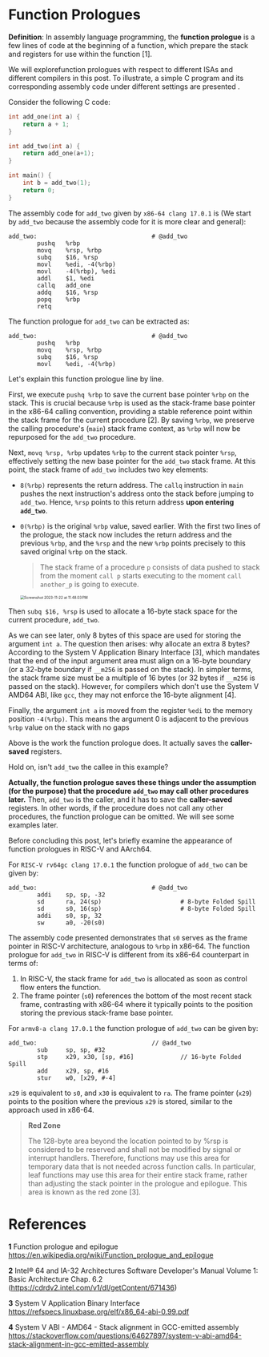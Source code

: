 # Function Prologues

**Definition**: In assembly language programming, the **function prologue** is a few lines of code at the beginning of a function, which prepare the stack and registers for use within the function [1].

We will explorefunction prologues with respect to different ISAs and different compilers in this post. To illustrate, a simple C program and its corresponding assembly code under different settings are presented .

Consider the following C code:

```c
int add_one(int a) {
    return a + 1;
}

int add_two(int a) {
    return add_one(a+1);
}

int main() {
    int b = add_two(1);
    return 0;
}
```

The assembly code for `add_two` given by `x86-64 clang 17.0.1` is (We start by `add_two` because the assembly code for it is more clear and general):

```assembly
add_two:                                # @add_two
        pushq   %rbp
        movq    %rsp, %rbp
        subq    $16, %rsp
        movl    %edi, -4(%rbp)
        movl    -4(%rbp), %edi
        addl    $1, %edi
        callq   add_one
        addq    $16, %rsp
        popq    %rbp
        retq
```

The function prologue for `add_two` can be extracted as:

```assembly
add_two:                                # @add_two
        pushq   %rbp
        movq    %rsp, %rbp
        subq    $16, %rsp
        movl    %edi, -4(%rbp)
```

Let's explain this function prologue line by line.

First, we execute `pushq %rbp` to save the current base pointer `%rbp` on the stack. This is crucial because `%rbp` is used as the stack-frame base pointer in the x86-64 calling convention, providing a stable reference point within the stack frame for the current procedure [2]. By saving `%rbp`, we preserve the calling procedure's (`main`) stack frame context, as `%rbp` will now be repurposed for the `add_two` procedure.

Next, `movq %rsp, %rbp` updates `%rbp` to the current stack pointer `%rsp`, effectively setting the new base pointer for the `add_two` stack frame. At this point, the stack frame of `add_two` includes two key elements:

- `8(%rbp)` represents the return address. The `callq` instruction in `main` pushes the next instruction's address onto the stack before jumping to `add_two`. Hence, `%rsp` points to this return address **upon entering `add_two`**.

- `0(%rbp)` is the original `%rbp` value, saved earlier. With the first two lines of the prologue, the stack now includes the return address and the previous `%rbp`, and the `%rsp` and the new `%rbp` points precisely to this saved original `%rbp` on the stack.

  > The stack frame of a procedure `p` consists of data pushed to stack from the moment `call p` starts executing to the moment `call another_p` is going to execute.

  <img src="https://p.ipic.vip/oozad7.png" alt="Screenshot 2023-11-22 at 11.48.03 PM" style="zoom:50%;" />

Then `subq $16, %rsp` is used to allocate a 16-byte stack space for the current procedure, `add_two`. 

As we can see later, only 8 bytes of this space are used for storing the argument `int a`. The question then arises: why allocate an extra 8 bytes? According to the System V Application Binary Interface [3], which mandates that the end of the input argument area must align on a 16-byte boundary (or a 32-byte boundary if `__m256` is passed on the stack). In simpler terms, the stack frame size must be a multiple of 16 bytes (or 32 bytes if `__m256` is passed on the stack). However, for compilers which don't use the System V AMD64 ABI, like `gcc`, they may not enforce the 16-byte alignment [4].

Finally, the argument `int a` is moved from the register `%edi` to the memory position `-4(%rbp)`. This means the argument 0 is adjacent to the previous `%rbp` value on the stack with no gaps

Above is the work the function prologue does. It actually saves the **caller-saved** registers. 

Hold on, isn't `add_two` the callee in this example?

**Actually, the function prologue saves these things under the assumption (for the purpose) that the procedure `add_two` may call other procedures later.** Then, `add_two` is the caller, and it has to save the **caller-saved** registers. In other words, if the procedure does not call any other procedures, the function prologue can be omitted. We will see some examples later.

Before concluding this post, let's briefly examine the appearance of function prologues in RISC-V and AArch64.

For `RISC-V rv64gc clang 17.0.1` the function prologue of `add_two` can be given by:

```assembly
add_two:                                # @add_two
        addi    sp, sp, -32
        sd      ra, 24(sp)                      # 8-byte Folded Spill
        sd      s0, 16(sp)                      # 8-byte Folded Spill
        addi    s0, sp, 32
        sw      a0, -20(s0)
```

The assembly code presented demonstrates that `s0` serves as the frame pointer in RISC-V architecture, analogous to `%rbp` in x86-64. The function prologue for `add_two` in RISC-V is different from its x86-64 counterpart in terms of:

1. In RISC-V, the stack frame for `add_two` is allocated as soon as control flow enters the function.
2. The frame pointer (`s0`) references the bottom of the most recent stack frame, contrasting with x86-64 where it typically points to the position storing the previous stack-frame base pointer.

For `armv8-a clang 17.0.1` the function prologue of `add_two` can be given by:

```assembly
add_two:                                // @add_two
        sub     sp, sp, #32
        stp     x29, x30, [sp, #16]             // 16-byte Folded Spill
        add     x29, sp, #16
        stur    w0, [x29, #-4]
```

`x29` is equivalent to `s0`, and `x30` is equivalent to `ra`. The frame pointer (`x29`) points to the position where the previous `x29` is stored, similar to the approach used in x86-64.

> **Red Zone**
>
> The 128-byte area beyond the location pointed to by %rsp is considered to be reserved and shall not be modified by signal or interrupt handlers. Therefore, functions may use this area for temporary data that is not needed across function calls. In particular, leaf functions may use this area for their entire stack frame, rather than adjusting the stack pointer in the prologue and epilogue. This area is known as the red zone [3].

# References

**1** Function prologue and epilogue https://en.wikipedia.org/wiki/Function_prologue_and_epilogue

**2** Intel® 64 and IA-32 Architectures Software Developer's Manual Volume 1: Basic Architecture Chap. 6.2 (https://cdrdv2.intel.com/v1/dl/getContent/671436)

**3** System V Application Binary Interface https://refspecs.linuxbase.org/elf/x86_64-abi-0.99.pdf

**4** System V ABI - AMD64 - Stack alignment in GCC-emitted assembly https://stackoverflow.com/questions/64627897/system-v-abi-amd64-stack-alignment-in-gcc-emitted-assembly
